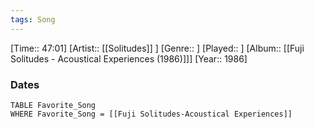```yaml
---
tags: Song  
---
```

[Time:: 47:01]
[Artist:: [[Solitudes]] ]
[Genre:: ]
[Played:: ]
[Album:: [[Fuji Solitudes - Acoustical Experiences (1986)]]]
[Year:: 1986]
### Dates
````dataview
TABLE Favorite_Song
WHERE Favorite_Song = [[Fuji Solitudes-Acoustical Experiences]]
````